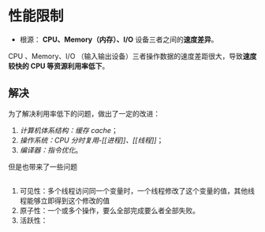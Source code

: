 # 性能限制

- 根源： **CPU、Memory（内存）、I/O** 设备三者之间的**速度差异**。

CPU 、Memory、I/O （输入输出设备）三者操作数据的速度差距很大，导致**速度较快的 CPU 等资源利用率低下**。

## 解决
为了解决利用率低下的问题，做出了一定的改进：
1. *计算机体系结构：缓存 cache*；
2. *操作系统：CPU 分时复用-[[进程]]、[[线程]]*；
3. *编译器：指令优化*。

但是也带来了一些问题

## 
1. 可见性：多个线程访问同一个变量时，一个线程修改了这个变量的值，其他线程能够立即得到这个修改的值
2. 原子性：一个或多个操作，要么全部完成要么者全部失败。
3. 活跃性：


